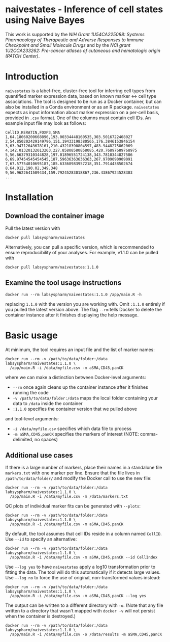 # naivestates - Inference of cell states using Naive Bayes

This work is supported by the *NIH Grant 1U54CA225088: Systems Pharmacology of Therapeutic and Adverse Responses to Immune Checkpoint and Small Molecule Drugs* and by the *NCI grant 1U2CCA233262: Pre-cancer atlases of cutaneous and hematologic origin (PATCH Center)*.

# Introduction

`naivestates` is a label-free, cluster-free tool for inferring cell types from quantified marker expression data, based on known marker <-> cell type associations. The tool is designed to be run as a Docker container, but can also be installed in a Conda environment or as an R package. `naivestates` expects as input information about marker expression on a per-cell basis, provided in `.csv` format. One of the columns must contain cell IDs. An example input file may look as follows:

```
CellID,KERATIN,FOXP3,SMA
1,64.18060200668896,193.00334448160535,303.5016722408027
2,54.850202429149796,151.19433198380565,176.3846153846154
3,63.94712643678161,210.43218390804597,483.9448275862069
4,142.01320132013203,227.85808580858085,420.76897689768975
5,56.66379310344828,197.01896551724138,343.7810344827586
6,69.97454545454545,187.59636363636363,267.9709090909091
7,67.57754010695187,185.63368983957218,351.7914438502674
8,64.012,190.02,349.348
9,56.9622641509434,159.79245283018867,236.43867924528303
...
```

# Installation
## Download the container image
Pull the latest version with

```
docker pull labsyspharm/naivestates
```

Alternatively, you can pull a specific version, which is recommended to ensure reproducibility of your analyses. For example, v1.1.0 can be pulled with

```
docker pull labsyspharm/naivestates:1.1.0
```

## Examine the tool usage instructions

```
docker run --rm labsyspharm/naivestates:1.1.0 /app/main.R -h
```

replacing `1.1.0` with the version you are working with. Omit `:1.1.0` entirely if you pulled the latest version above. The flag `--rm` tells Docker to delete the container instance after it finishes displaying the help message.

# Basic usage

At minimum, the tool requires an input file and the list of marker names:

```
docker run --rm -v /path/to/data/folder:/data labsyspharm/naivestates:1.1.0 \
  /app/main.R -i /data/myfile.csv -m aSMA,CD45,panCK
```

where we can make a distinction between Docker-level arguments:

* `--rm` once again cleans up the container instance after it finishes running the code
* `-v /path/to/data/folder:/data` maps the local folder containing your data to `/data` inside the container
* `:1.1.0` specifies the container version that we pulled above

and tool-level arguments:

* `-i /data/myfile.csv` specifies which data file to process
* `-m aSMA,CD45,panCK` specifies the markers of interest (NOTE: comma-delimited, no spaces)

## Additional use cases

If there is a large number of markers, place their names in a standalone file `markers.txt` with one marker per line. Ensure that the file lives in `/path/to/data/folder/` and modify the Docker call to use the new file:

```
docker run --rm -v /path/to/data/folder:/data labsyspharm/naivestates:1.1.0 \
  /app/main.R -i /data/myfile.csv -m /data/markers.txt
```

QC plots of individual marker fits can be generated with `--plots`:

```
docker run --rm -v /path/to/data/folder:/data labsyspharm/naivestates:1.1.0 \
  /app/main.R -i /data/myfile.csv -m aSMA,CD45,panCK
```

By default, the tool assumes that cell IDs reside in a column named `CellID`. Use `--id` to specify an alternative:

```
docker run --rm -v /path/to/data/folder:/data labsyspharm/naivestates:1.1.0 \
  /app/main.R -i /data/myfile.csv -m aSMA,CD45,panCK --id CellIndex
```

Use `--log yes` to have `naivestates` apply a log10 transformation prior to fitting the data. The tool will do this automatically if it detects large values. Use `--log no` to force the use of original, non-transformed values instead:

```
docker run --rm -v /path/to/data/folder:/data labsyspharm/naivestates:1.1.0 \
  /app/main.R -i /data/myfile.csv -m aSMA,CD45,panCK --log yes
```

The output can be written to a different directory with `-o`. (Note that any file written to a directory that wasn't mapped with `docker -v` will not persist when the container is destroyed.)

```
docker run --rm -v /path/to/data/folder:/data labsyspharm/naivestates:1.1.0 \
  /app/main.R -i /data/myfile.csv -o /data/results -m aSMA,CD45,panCK
```


